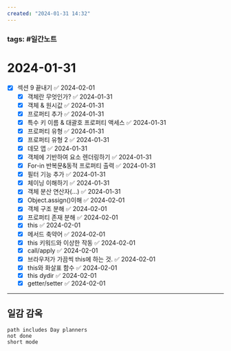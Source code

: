 ```yaml
---
created: "2024-01-31 14:32"
---
```


### tags: #일간노트
  
# 2024-01-31
- [x] 섹션 9 끝내기 ✅ 2024-02-01
	- [x] 객체란 무엇인가? ✅ 2024-01-31
	- [x] 객체 & 원시값 ✅ 2024-01-31
	- [x] 프로퍼티 추가 ✅ 2024-01-31
	- [x] 특수 키 이름 & 대괄호 프로퍼티 액세스 ✅ 2024-01-31
	- [x] 프로퍼티 유형 ✅ 2024-01-31
	- [x] 프로퍼티 유형 2 ✅ 2024-01-31
	- [x] 데모 앱 ✅ 2024-01-31
	- [x] 객체에 기반하여 요소 렌더링하기 ✅ 2024-01-31
	- [x] For-in 반복문&동적 프로퍼티 출력 ✅ 2024-01-31
	- [x] 필터 기능 추가 ✅ 2024-01-31
	- [x] 체이닝 이해하기 ✅ 2024-01-31
	- [x] 객체 분산 연산자(...) ✅ 2024-01-31
	- [x] Object.assign()이해 ✅ 2024-02-01
	- [x] 객체 구조 분해 ✅ 2024-02-01
	- [x] 프로퍼티 존재 분해 ✅ 2024-02-01
	- [x] this ✅ 2024-02-01
	- [x] 메서드 축약어 ✅ 2024-02-01
	- [x] this 키워드와 이상한 작동 ✅ 2024-02-01
	- [x] call/apply ✅ 2024-02-01
	- [x] 브라우저가 가끔씩 this에 하는 것. ✅ 2024-02-01
	- [x] this와 화살표 함수 ✅ 2024-02-01
	- [x] this dydir ✅ 2024-02-01
	- [x] getter/setter ✅ 2024-02-01
---  
## 일감 감옥  
```tasks  
path includes Day planners
not done  
short mode  
```